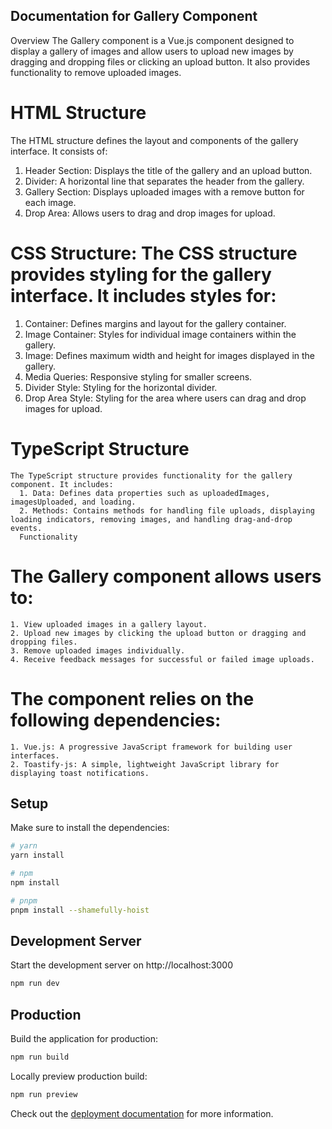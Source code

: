 ## Documentation for Gallery Component
Overview
The Gallery component is a Vue.js component designed to display a gallery of images and allow users to upload new images by dragging and dropping files or clicking an upload button. It also provides functionality to remove uploaded images.

# HTML Structure
The HTML structure defines the layout and components of the gallery interface. It consists of:

  1. Header Section: Displays the title of the gallery and an upload button.
  2. Divider: A horizontal line that separates the header from the gallery.
  3. Gallery Section: Displays uploaded images with a remove button for each image.
  4. Drop Area: Allows users to drag and drop images for upload.

# CSS Structure: The CSS structure provides styling for the gallery interface. It includes styles for:

  1. Container: Defines margins and layout for the gallery container.
  2. Image Container: Styles for individual image containers within the gallery.
  3. Image: Defines maximum width and height for images displayed in the gallery.
  4. Media Queries: Responsive styling for smaller screens.
  5. Divider Style: Styling for the horizontal divider.
  6. Drop Area Style: Styling for the area where users can drag and drop images for upload.

# TypeScript Structure
    The TypeScript structure provides functionality for the gallery component. It includes:
      1. Data: Defines data properties such as uploadedImages, imagesUploaded, and loading.
      2. Methods: Contains methods for handling file uploads, displaying loading indicators, removing images, and handling drag-and-drop events.
      Functionality

# The Gallery component allows users to:

    1. View uploaded images in a gallery layout.
    2. Upload new images by clicking the upload button or dragging and dropping files.
    3. Remove uploaded images individually.
    4. Receive feedback messages for successful or failed image uploads.
    

# The component relies on the following dependencies:

    1. Vue.js: A progressive JavaScript framework for building user interfaces.
    2. Toastify-js: A simple, lightweight JavaScript library for displaying toast notifications.

## Setup

Make sure to install the dependencies:

```bash
# yarn
yarn install

# npm
npm install

# pnpm
pnpm install --shamefully-hoist
```

## Development Server

Start the development server on http://localhost:3000

```bash
npm run dev
```

## Production

Build the application for production:

```bash
npm run build
```

Locally preview production build:

```bash
npm run preview
```

Check out the [deployment documentation](https://nuxt.com/docs/getting-started/deployment) for more information.

